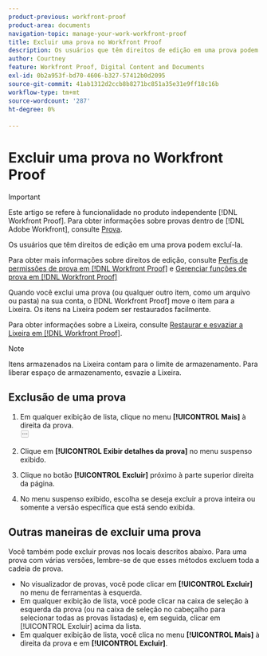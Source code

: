 ```yaml
---
product-previous: workfront-proof
product-area: documents
navigation-topic: manage-your-work-workfront-proof
title: Excluir uma prova no Workfront Proof
description: Os usuários que têm direitos de edição em uma prova podem excluí-la.
author: Courtney
feature: Workfront Proof, Digital Content and Documents
exl-id: 0b2a953f-bd70-4606-b327-57412b0d2095
source-git-commit: 41ab1312d2ccb8b8271bc851a35e31e9ff18c16b
workflow-type: tm+mt
source-wordcount: '287'
ht-degree: 0%

---
```


# Excluir uma prova no Workfront Proof

>[!IMPORTANT]
>
>Este artigo se refere à funcionalidade no produto independente [!DNL Workfront Proof]. Para obter informações sobre provas dentro de [!DNL Adobe Workfront], consulte [Prova](../../../review-and-approve-work/proofing/proofing.md).

Os usuários que têm direitos de edição em uma prova podem excluí-la.

Para obter mais informações sobre direitos de edição, consulte [Perfis de permissões de prova em [!DNL Workfront Proof]](../../../workfront-proof/wp-acct-admin/account-settings/proof-perm-profiles-in-wp.md) e [Gerenciar funções de prova em [!DNL Workfront Proof]](../../../workfront-proof/wp-work-proofsfiles/share-proofs-and-files/manage-proof-roles.md)

Quando você exclui uma prova (ou qualquer outro item, como um arquivo ou pasta) na sua conta, o [!DNL Workfront Proof] move o item para a Lixeira. Os itens na Lixeira podem ser restaurados facilmente.

Para obter informações sobre a Lixeira, consulte [Restaurar e esvaziar a Lixeira em [!DNL Workfront Proof]](../../../workfront-proof/wp-work-proofsfiles/manage-your-work/restore-and-empty-trash.md).

>[!NOTE]
>
>Itens armazenados na Lixeira contam para o limite de armazenamento. Para liberar espaço de armazenamento, esvazie a Lixeira.

## Exclusão de uma prova

1. Em qualquer exibição de lista, clique no menu **[!UICONTROL Mais]** à direita da prova.\
   ![](assets/more-button-small.png)

1. Clique em **[!UICONTROL Exibir detalhes da prova]** no menu suspenso exibido.
1. Clique no botão **[!UICONTROL Excluir]** próximo à parte superior direita da página.
1. No menu suspenso exibido, escolha se deseja excluir a prova inteira ou somente a versão específica que está sendo exibida.

## Outras maneiras de excluir uma prova

Você também pode excluir provas nos locais descritos abaixo. Para uma prova com várias versões, lembre-se de que esses métodos excluem toda a cadeia de prova.

* No visualizador de provas, você pode clicar em **[!UICONTROL Excluir]** no menu de ferramentas à esquerda.
* Em qualquer exibição de lista, você pode clicar na caixa de seleção à esquerda da prova (ou na caixa de seleção no cabeçalho para selecionar todas as provas listadas) e, em seguida, clicar em [!UICONTROL Excluir] acima da lista.
* Em qualquer exibição de lista, você clica no menu **[!UICONTROL Mais]** à direita da prova e em **[!UICONTROL Excluir]**.
